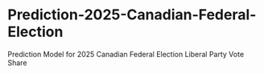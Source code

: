 # Prediction-2025-Canadian-Federal-Election
Prediction Model for 2025 Canadian Federal Election Liberal Party Vote Share
